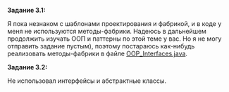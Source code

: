 **Задание 3.1:**

Я пока незнаком с шаблонами проектирования и фабрикой, и в коде у меня не используются методы-фабрики. Надеюсь в дальнейшем продолжить изучать ООП и паттерны по этой теме у вас.
Но я не могу отправить задание пустым), поэтому постараюсь как-нибудь реализовать методы-фабрики в файле [OOP_Interfaces.java](https://github.com/Fisher48/clearCode/blob/main/OOP_interfaces.java).

**Задание 3.2:**

Не использовал интерфейсы и абстрактные классы.